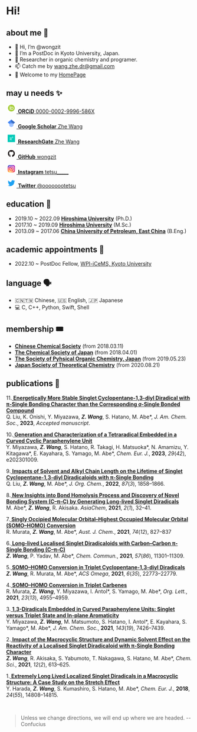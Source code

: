 # Hi!

## about me 🤖

- 👋 Hi, I’m @wongzit
- 👀 I’m a PostDoc in Kyoto University, Japan.
- 🌱 Researcher in organic chemistry and programer.
- 📫 Catch me by wang.zhe.dr@gmail.com
- 🏡 Welcome to my [HomePage](https://wongzit.github.io/)

## may u needs ✨

<a href="https://orcid.org/0000-0002-9996-586X"> <img alt="ORCID iD" class="icon" src="Display_4PP.png" style="width:20px; height:20px; margin-right:4px; margin-left:4px;margin-bottom:4px; background-color:transparent;"> <b>ORCiD</b> 0000-0002-9996-586X</a>

<a href="https://scholar.google.co.jp/citations?user=gzUh6CMAAAAJ&hl=ja"> <img alt="google scholar" class="icon" src="512px-Google_Scholar_logo.png" style="width:20px; height:20px; margin-right:4px; margin-left:4px;margin-bottom:4px; background-color:transparent;"> <b>Google Scholar</b> Zhe Wang</a>

<a href="https://www.researchgate.net/profile/Zhe-Wang-84"> <img alt="researchgate" class="icon" src="researchgate.png" style="width:20px; height:20px; margin-right:4px; margin-left:4px;margin-bottom:4px; background-color:transparent;"> <b>ResearchGate</b> Zhe Wang</a>

<a href="https://github.com/wongzit"> <img alt="github" class="icon" src="GitHub-Mark-120px-plus.png" style="width:20px; height:20px; margin-right:4px; margin-left:4px;margin-bottom:4px; background-color:transparent;"> <b>GitHub</b> wongzit</a>

<a href="https://www.instagram.com/tetsu_____/"> <img alt="instagram" class="icon" src="Instagram_logo_2016.png" style="width:20px; height:20px; margin-right:4px; margin-left:4px;margin-bottom:4px; background-color:transparent;"> <b>Instagram</b> tetsu_____</a>

<a href="https://twitter.com/oooooootetsu"> <img alt="twitter" class="icon" src="738px-Twitter_bird_logo_2012.png" style="width:20px; height:16px; margin-right:4px; margin-left:4px;margin-bottom:4px; background-color:transparent;"> <b>Twitter</b> @oooooootetsu</a>

## education 🏫

- 2019.10 ~ 2022.09 [**Hiroshima University**](https://www.hiroshima-u.ac.jp) (Ph.D.)
- 2017.10 ~ 2019.09 [**Hiroshima University**](https://www.hiroshima-u.ac.jp) (M.Sc.)
- 2013.09 ~ 2017.06 [**China University of Petroleum, East China**](http://www.upc.edu.cn) (B.Eng.)

## academic appointments 🗽
- 2022.10 ~ PostDoc Fellow, [WPI-iCeMS, Kyoto University](https://www.icems.kyoto-u.ac.jp)

## language 🗣
- 🇨🇳🇹🇼 Chinese, 🇺🇸 English, 🇯🇵 Japanese
- 💻 C, C++, Python, Swift, Shell

## membership 🎟
- [**Chinese Chemical Society**](https://www.chemsoc.org.cn) (from 2018.03.11)
- [**The Chemical Society of Japan**](https://www.chemistry.or.jp) (from 2018.04.01)
- [**The Society of Pyhsical Organic Chemistry, Japan**](http://jpoc.ac) (from 2019.05.23)
- [**Japan Society of Theoretical Chemistry**](https://www.rkk-web.jp) (from 2020.08.21)

## publications 📄
11.[ **Energetically More Stable Singlet Cyclopentane-1,3-diyl Diradical with π-Single Bonding Character than the Corresponding σ-Single Bonded Compound**](https://doi.org/10.1021/jacs.xxxxxx)  
Q. Liu, K. Onishi, Y. Miyazawa, ***Z. Wang***, S. Hatano, M. Abe\*, *J. Am. Chem. Soc.*, **2023**, *Accepted manuscript*.

10.[ **Generation and Characterization of a Tetraradical Embedded in a Curved Cyclic Paraphenylene Unit**](https://doi.org/10.1002/chem.202301009)  
Y. Miyazawa, ***Z. Wang***, S. Hatano, R. Takagi, H. Matsuoka\*, N. Amamizu, Y. Kitagawa\*, E. Kayahara, S. Yamago, M. Abe\*, *Chem. Eur. J.*, **2023**, *29*(*42*), e202301009.

9.[ **Impacts of Solvent and Alkyl Chain Length on the Lifetime of Singlet Cyclopentane-1,3-diyl Diradicaloids with π-Single Bonding**](https://doi.org/10.1021/acs.joc.1c02895)  
Q. Liu, ***Z. Wang***, M. Abe\*, *J. Org. Chem.*, **2022**, *87*(*3*), 1858–1866.

8.[ **New Insights into Bond Homolysis Process and Discovery of Novel Bonding System (C–π–C) by Generating Long-lived Singlet Diradicals**](https://doi.org/10.51167/acm00020.51167/acm00021)  
M. Abe\*, ***Z. Wang***, R. Akisaka. *AsiaChem*, **2021**, *2*(*1*), 32–41.

7.[ **Singly Occipied Molecular Orbital–Highest Occupied Molecular Orbital (SOMO–HOMO) Conversion**](https://doi.org/10.1071/CH21186)  
R. Murata, ***Z. Wang***, M. Abe\*, *Aust. J. Chem.*, **2021**, *74*(*12*), 827–837

6.[ **Long-lived Localised Singlet Diradicaloids with Carbon–Carbon π-Single Bonding (C–π–C)**](https://doi.org/10.1039/D1CC04581D)  
***Z. Wang***, P. Yadav, M. Abe\*, *Chem. Commun.*, **2021**, *57*(*86*), 11301–11309.

5.[ **SOMO–HOMO Conversion in Triplet Cyclopentane-1,3-diyl Diradicals**](https://doi.org/10.1021/acsomega.1c03125)  
***Z. Wang***, R. Murata, M. Abe\*, *ACS Omega*, **2021**, *6*(*35*), 22773–22779.

4.[ **SOMO–HOMO Conversion in Triplet Carbenes**](https://doi.org/10.1021/acs.orglett.1c01137)  
R. Murata, ***Z. Wang***, Y. Miyazawa, I. Antol\*, S. Yamago, M. Abe\*, *Org. Lett.*, **2021**, *23*(*13*), 4955–4959.

3.[ **1,3-Diradicals Embedded in Curved Paraphenylene Units: Singlet versus Triplet State and In-plane Aromaticity**](https://doi.org/10.1021/jacs.1c01329)  
Y. Miyazawa, ***Z. Wang***, M. Matsumoto, S. Hatano, I. Antol\*, E. Kayahara, S. Yamago\*, M. Abe\*, *J. Am. Chem. Soc.*, **2021**, *143*(*19*), 7426–7439.

2.[ **Impact of the Macrocyclic Structure and Dynamic Solvent Effect on the Reactivity of a Localised Singlet Diradicaloid with π-Single Bonding Character**](https://doi.org/10.1039/D0SC05311B)  
***Z. Wang***, R. Akisaka, S. Yabumoto, T. Nakagawa, S. Hatano, M. Abe\*, *Chem. Sci.*, **2021**, *12*(*2*), 613–625.

1.[ **Extremely Long Lived Localized Singlet Diradicals in a Macrocyclic Structure: A Case Study on the Stretch Effect**](https://doi.org/10.1002/chem.201803076)  
Y. Harada, ***Z. Wang***, S. Kumashiro, S. Hatano, M. Abe\*, *Chem. Eur. J.*, **2018**, *24*(*55*), 14808–14815.

</br>

> Unless we change directions, we will end up where we are headed.   -- Confucius
